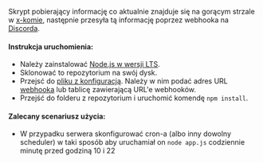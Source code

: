Skrypt pobierający informację co aktualnie znajduje się na gorącym strzale w [x-komie](https://x-kom.pl), następnie przesyła tą informację poprzez webhooka na [Discorda](https://discordapp.com/).

#### Instrukcja uruchomienia: 
* Należy zainstalować [Node.js w wersji LTS](https://nodejs.org/en/).
* Sklonować to repozytorium na swój dysk.
* Przejsć do [pliku z konfiguracją](config.json). Należy w nim podać adres URL [webhooka](https://support.discordapp.com/hc/en-us/articles/228383668-Intro-to-Webhooks) lub tablicę zawierającą URL'e webhooków.
* Przejść do folderu z repozytorium i uruchomić komendę `npm install`.

#### Zalecany scenariusz użycia: 
* W przypadku serwera skonfigurować cron-a (albo inny dowolny scheduler) w taki sposób aby uruchamiał on `node app.js` codziennie minutę przed godziną 10 i 22